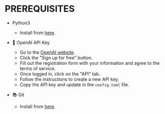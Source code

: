 # PREREQUISITES


- Python3

  - Install from [here](https://www.python.org/downloads/).
- 🔐 OpenAI API Key
  - Go to the [OpenAI website](https://platform.openai.com/).
  - Click the "Sign up for free" button.
  - Fill out the registration form with your information and agree to the terms of service.
  - Once logged in, click on the "API" tab.
  - Follow the instructions to create a new API key.
  - Copy the API key and update in the `config.toml` file.

- 📚 Git
  - Install from [here](https://git-scm.com/downloads).
